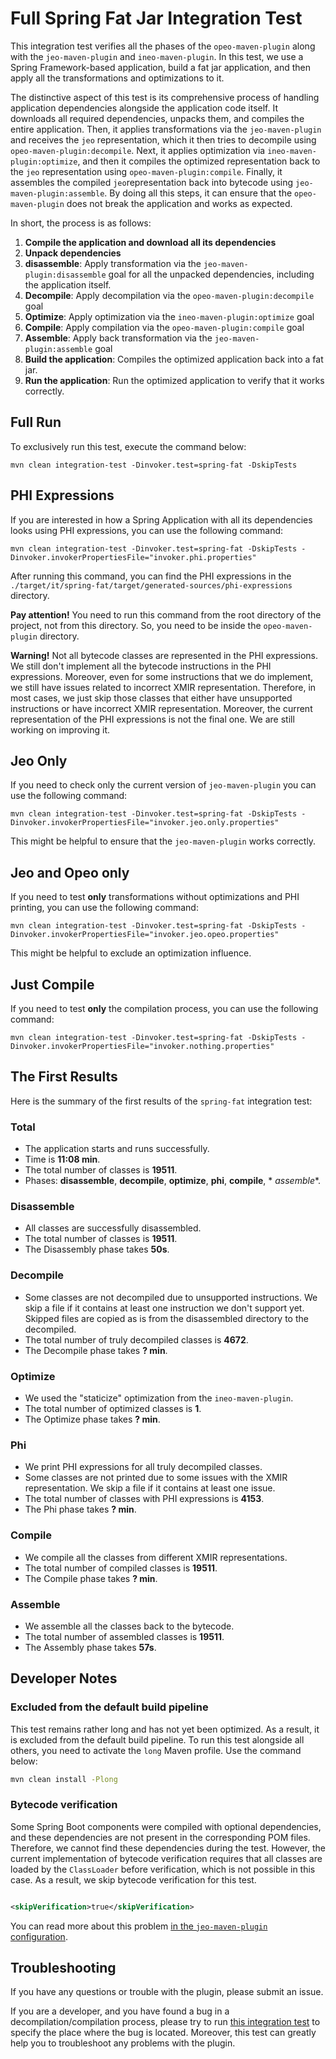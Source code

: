 # Full Spring Fat Jar Integration Test

This integration test verifies all the phases of the `opeo-maven-plugin` along
with the `jeo-maven-plugin` and `ineo-maven-plugin`. In this test, we use a
Spring Framework-based application, build a fat jar application, and then apply
all the transformations and optimizations to it.

The distinctive aspect of this test is its comprehensive process of handling
application dependencies alongside the application code itself. It downloads all
required dependencies, unpacks them, and compiles the entire application. Then,
it applies transformations via the `jeo-maven-plugin` and receives the `jeo`
representation, which it then tries to decompile
using `opeo-maven-plugin:decompile`. Next, it applies optimization via
`ineo-maven-plugin:optimize`, and then it compiles the optimized representation
back to the `jeo` representation using `opeo-maven-plugin:compile`. Finally, it
assembles the compiled `jeo`representation back into bytecode using
`jeo-maven-plugin:assemble`. By doing all this steps, it can ensure that
the `opeo-maven-plugin` does not break the application and works as expected.

In short, the process is as follows:

1. **Compile the application and download all its dependencies**
2. **Unpack dependencies**
3. **disassemble**: Apply transformation via the `jeo-maven-plugin:disassemble`
   goal for all the unpacked dependencies, including the application itself.
4. **Decompile**: Apply decompilation via the `opeo-maven-plugin:decompile` goal
5. **Optimize**: Apply optimization via the `ineo-maven-plugin:optimize` goal
6. **Compile**: Apply compilation via the `opeo-maven-plugin:compile` goal
7. **Assemble**: Apply back transformation via the `jeo-maven-plugin:assemble`
   goal
8. **Build the application**: Compiles the optimized application back into a
   fat jar.
9. **Run the application**: Run the optimized application to verify that it
   works correctly.

## Full Run

To exclusively run this test, execute the command below:

```shell
mvn clean integration-test -Dinvoker.test=spring-fat -DskipTests 
```

## PHI Expressions

If you are interested in how a Spring Application with all its dependencies
looks using PHI expressions, you can use the following command:

```shell
mvn clean integration-test -Dinvoker.test=spring-fat -DskipTests -Dinvoker.invokerPropertiesFile="invoker.phi.properties"
```

After running this command, you can find the PHI expressions in
the `./target/it/spring-fat/target/generated-sources/phi-expressions` directory.

**Pay attention!**
You need to run this command from the root directory of the project, not from
this directory.
So, you need to be inside the `opeo-maven-plugin` directory.

**Warning!**
Not all bytecode classes are represented in the PHI expressions. We still don't
implement all the bytecode instructions in the PHI expressions. Moreover, even
for some instructions that we do implement, we still have issues related to
incorrect XMIR representation. Therefore, in most cases, we just skip those
classes that either have unsupported instructions or have incorrect XMIR
representation. Moreover, the current representation of the PHI expressions is
not the final one. We are still working on improving it.

## Jeo Only

If you need to check only the current version of `jeo-maven-plugin`
you can use the following command:

```shell
mvn clean integration-test -Dinvoker.test=spring-fat -DskipTests -Dinvoker.invokerPropertiesFile="invoker.jeo.only.properties"
```

This might be helpful to ensure that the `jeo-maven-plugin` works correctly.

## Jeo and Opeo only

If you need to test **only** transformations without optimizations and
PHI printing, you can use the following command:

```shell
mvn clean integration-test -Dinvoker.test=spring-fat -DskipTests -Dinvoker.invokerPropertiesFile="invoker.jeo.opeo.properties"
```

This might be helpful to exclude an optimization influence.

## Just Compile

If you need to test **only** the compilation process, you can use the following
command:

```shell
mvn clean integration-test -Dinvoker.test=spring-fat -DskipTests -Dinvoker.invokerPropertiesFile="invoker.nothing.properties"
```

## The First Results

Here is the summary of the first results of the `spring-fat` integration test:

### Total

- The application starts and runs successfully.
- Time is **11:08 min**.
- The total number of classes is **19511**.
- Phases: **disassemble**, **decompile**, **optimize**, **phi**, **compile**, *
  *assemble**.

### Disassemble

- All classes are successfully disassembled.
- The total number of classes is **19511**.
- The Disassembly phase takes **50s**.

### Decompile

- Some classes are not decompiled due to unsupported instructions. We skip a
  file if it contains at least one instruction we don't support yet. Skipped
  files are copied as is from the disassembled directory to the decompiled.
- The total number of truly decompiled classes is **4672**.
- The Decompile phase takes **? min**.

### Optimize

- We used the "staticize" optimization from the `ineo-maven-plugin`.
- The total number of optimized classes is **1**.
- The Optimize phase takes **? min**.

### Phi

- We print PHI expressions for all truly decompiled classes.
- Some classes are not printed due to some issues with the XMIR representation.
  We skip a file if it contains at least one issue.
- The total number of classes with PHI expressions is **4153**.
- The Phi phase takes **? min**.

### Compile

- We compile all the classes from different XMIR representations.
- The total number of compiled classes is **19511**.
- The Compile phase takes **? min**.

### Assemble

- We assemble all the classes back to the bytecode.
- The total number of assembled classes is **19511**.
- The Assembly phase takes **57s**.

## Developer Notes

### Excluded from the default build pipeline

This test remains rather long and has not yet been optimized. As a result, it
is excluded from the default build pipeline. To run this test alongside all
others, you need to activate the `long` Maven profile. Use the command below:

```bash
mvn clean install -Plong
```

### Bytecode verification

Some Spring Boot components were compiled with optional dependencies, and these
dependencies are not present in the corresponding POM files. Therefore, we
cannot find these dependencies during the test. However, the current
implementation of bytecode verification requires that all classes are loaded by
the `ClassLoader` before verification, which is not possible in this case. As a
result, we skip bytecode verification for this test.

```xml

<skipVerification>true</skipVerification>
```

You can read more about this problem [in
the `jeo-maven-plugin` configuration](https://github.com/objectionary/jeo-maven-plugin/tree/master/src/it/spring-fat#bytecode-verification).

## Troubleshooting

If you have any questions or trouble with the plugin, please submit an issue.

If you are a developer, and you have found a bug in a decompilation/compilation
process, please try to
run [this integration test](../../test/java/it/DetectiveIT.java) to
specify the place where the bug is located. Moreover, this test can
greatly help you to troubleshoot any problems with the plugin.
